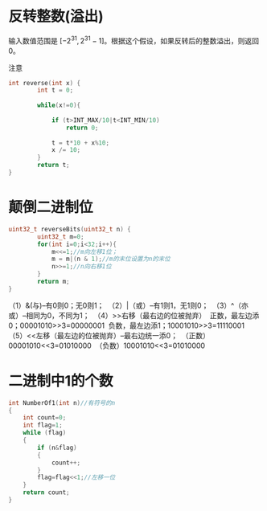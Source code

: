 # 反转整数(溢出)

输入数值范围是 $[−2^31,  2^31 − 1]$。根据这个假设，如果反转后的整数溢出，则返回 0。

注意

```cpp
int reverse(int x) {
        int t = 0;
        
        while(x!=0){
            
            if (t>INT_MAX/10|t<INT_MIN/10)
                return 0;
            
            t = t*10 + x%10;
            x /= 10;
        }
        return t;
}
```

# 颠倒二进制位

```cpp
uint32_t reverseBits(uint32_t n) {
        uint32_t m=0;
        for(int i=0;i<32;i++){
            m<<=1;//m向左移1位；
            m = m|(n & 1);//m的末位设置为n的末位
            n>>=1;//n向右移1位
        }
        return m;
}
```

（1）&(与)–有0则0；无0则1； 
（2）|（或）–有1则1，无1则0； 
（3）^（亦或）–相同为0，不同为1； 
（4）>>右移（最右边的位被抛弃） 
正数，最左边添0；00001010>>3=00000001 
负数，最左边添1；10001010>>3=11110001 
（5）<<左移（最左边的位被抛弃）–最右边统一添0； 
（正数）00001010<<3=01010000 
（负数）10001010<<3=01010000 

# 二进制中1的个数

```cpp
int NumberOf1(int n)//有符号的n
{
    int count=0;
    int flag=1;
    while (flag)
    {
        if (n&flag)
        {
            count++;
        }
        flag=flag<<1;//左移一位
    }  
    return count;
}
```

# 